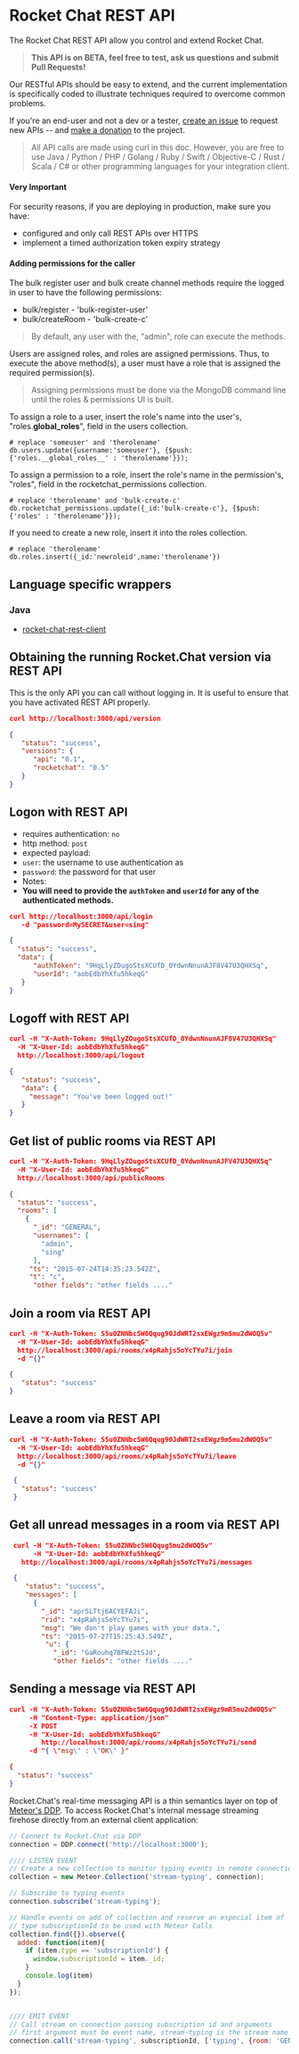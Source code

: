 # Rocket Chat REST API

The Rocket Chat REST API allow you control and extend Rocket Chat.

> **This API is on BETA, feel free to test, ask us questions and submit Pull Requests!**

Our RESTful APIs should be easy to extend, and the current implementation is specifically coded to illustrate techniques required to overcome common problems.

If you're an end-user and not a dev or a tester, [create an issue](https://github.com/RocketChat/Rocket.Chat/issues/new) to request new APIs -- and [make a donation](https://www.paypal.com/cgi-bin/webscr?cmd=_s-xclick&hosted_button_id=49QX7TYCVZK8L) to the project.

> All API calls are made using curl in this doc.  However, you are free to use
> Java / Python / PHP / Golang / Ruby / Swift / Objective-C / Rust / Scala / C# or other
> programming languages for your integration client.

#### Very Important
For security reasons, if you are deploying in production, make sure you have:

* configured and only call REST APIs over HTTPS
* implement a timed authorization token expiry strategy

#### Adding permissions for the caller

The bulk register user and bulk create channel methods require the logged in user to have the following permissions:
* bulk/register - 'bulk-register-user'
* bulk/createRoom - 'bulk-create-c'

> By default, any user with the, "admin", role can execute the methods.

Users are assigned roles, and roles are assigned permissions.  Thus, to execute the above method(s), a user must have a role that is assigned the required permission(s).

> Assigning permissions must be done via the MongoDB command line until the roles & permissions UI is built.

To assign a role to a user, insert the role's name into the user's, "roles.__global_roles__", field in the users collection.
```
# replace 'someuser' and 'therolename'
db.users.update({username:'someuser'}, {$push: {'roles.__global_roles__' : 'therolename'}});
```
To assign a permission to a role, insert the role's name in the permission's, "roles", field in the rocketchat_permissions collection.
```
# replace 'therolename' and 'bulk-create-c'
db.rocketchat_permissions.update({_id:'bulk-create-c'}, {$push: {'roles' : 'therolename'}});
```

If you need to create a new role, insert it into the roles collection.
```
# replace 'therolename'
db.roles.insert({_id:'newroleid',name:'therolename'})
```
## Language specific wrappers

### Java
* [rocket-chat-rest-client](https://github.com/baloise/rocket-chat-rest-client)

## Obtaining the running Rocket.Chat version via REST API

This is the only API you can call without logging in.  It is useful to ensure that you have activated REST API properly.

```json
curl http://localhost:3000/api/version

{
   "status": "success",
   "versions": {
      "api": "0.1",
      "rocketchat": "0.5"
   }
}
```

## Logon with REST API
* requires authentication: `no`
* http method: `post`
* expected payload:
 * `user`: the username to use authentication as
 * `password`: the password for that user
* Notes:
 * **You will need to provide the `authToken` and `userId` for any of the authenticated methods.**
```json
curl http://localhost:3000/api/login
   -d "password=MySECRET&user=sing"

{
  "status": "success",
  "data": {
      "authToken": "9HqLlyZOugoStsXCUfD_0YdwnNnunAJF8V47U3QHXSq",
      "userId": "aobEdbYhXfu5hkeqG"
   }
}
```

## Logoff with REST API
```json
curl -H "X-Auth-Token: 9HqLlyZOugoStsXCUfD_0YdwnNnunAJF8V47U3QHXSq"
  -H "X-User-Id: aobEdbYhXfu5hkeqG"
  http://localhost:3000/api/logout

{
   "status": "success",
   "data": {
     "message": "You've been logged out!"
   }
}
```
## Get list of public rooms via REST API
```json
curl -H "X-Auth-Token: 9HqLlyZOugoStsXCUfD_0YdwnNnunAJFV47U3QHXSq"
  -H "X-User-Id: aobEdbYhXfu5hkeqG"
  http://localhost:3000/api/publicRooms

{
  "status": "success",
  "rooms": [
    {
      "_id": "GENERAL",
      "usernames": [
        "admin",
        "sing"
      ],
     "ts": "2015-07-24T14:35:23.542Z",
     "t": "c",
      "other fields": "other fields ...."
```
## Join a room via REST API
```json
curl -H "X-Auth-Token: S5u0ZNNbc5W6Qqug90JdWRT2sxEWgz9m5mu2dWOQ5v"
  -H "X-User-Id: aobEdbYhXfu5hkeqG"
  http://localhost:3000/api/rooms/x4pRahjs5oYcTYu7i/join
  -d "{}"

{
   "status": "success"
}
```
## Leave a room via REST API
```json
curl -H "X-Auth-Token: S5u0ZNNbc5W6Qqug90JdWRT2sxEWgz9m5mu2dWOQ5v"
  -H "X-User-Id: aobEdbYhXfu5hkeqG"
  http://localhost:3000/api/rooms/x4pRahjs5oYcTYu7i/leave
  -d "{}"

 {
   "status": "success"
 }
```

## Get all unread messages in a room via REST API
```json
 curl -H "X-Auth-Token: S5u0ZNNbc5W6Qqug5mu2dWOQ5v"
      -H "X-User-Id: aobEdbYhXfu5hkeqG"
   http://localhost:3000/api/rooms/x4pRahjs5oYcTYu7i/messages

 {
    "status": "success",
    "messages": [
      {
        "_id": "apr5LTtj6ACYEFAJi",
        "rid": "x4pRahjs5oYcTYu7i",
        "msg": "We don't play games with your data.",
        "ts": "2015-07-27T15:25:43.549Z",
         "u": {
           "_id": "GaRouhq7BFWz2tSJd",
           "other fields": "other fields ...."
```
## Sending a message via REST API
```json
curl -H "X-Auth-Token: S5u0ZNNbc5W6Qqug90JdWRT2sxEWgz9mR5mu2dWOQ5v"
     -H "Content-Type: application/json"
     -X POST
     -H "X-User-Id: aobEdbYhXfu5hkeqG"
        http://localhost:3000/api/rooms/x4pRahjs5oYcTYu7i/send
     -d "{ \"msg\" : \"OK\" }"

{
  "status": "success"
}
```

Rocket.Chat's real-time messaging API is a thin semantics layer on top of [Meteor's DDP](https://www.meteor.com/ddp).   To access Rocket.Chat's internal message streaming firehose directly from an external client application:

```javascript
// Connect to Rocket.Chat via DDP
connection = DDP.connect('http://localhost:3000');

//// LISTEN EVENT
// Create a new collection to monitor typing events in remote connection
collection = new Meteor.Collection('stream-typing', connection);

// Subscribe to typing events
connection.subscribe('stream-typing');

// Handle events on add of collection and reserve an especial item of
// type subscriptionId to be used with Meteor Calls
collection.find({}).observe({
  added: function(item){
    if (item.type == 'subscriptionId') {
      window.subscriptionId = item._id;
    }
    console.log(item)
  }
});


//// EMIT EVENT
// Call stream on connection passing subscription id and arguments
// first argument must be event name, stream-typing is the stream name
connection.call('stream-typing', subscriptionId, ['typing', {room: 'GENERAL', username: 'rodrigo.rocket.team', start: true}]);
```
